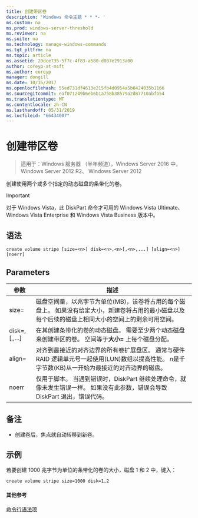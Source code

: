 ```yaml
---
title: 创建带区卷
description: 'Windows 命令主题 * * *- '
ms.custom: na
ms.prod: windows-server-threshold
ms.reviewer: na
ms.suite: na
ms.technology: manage-windows-commands
ms.tgt_pltfrm: na
ms.topic: article
ms.assetid: 20dce735-5f7c-4f83-a580-d087e2913a00
author: coreyp-at-msft
ms.author: coreyp
manager: dongill
ms.date: 10/16/2017
ms.openlocfilehash: 55ed731df4613e215fb4d0954a5b8424035b1166
ms.sourcegitcommit: eaf071249b6eb6b1a758b38579a2d87710abfb54
ms.translationtype: MT
ms.contentlocale: zh-CN
ms.lasthandoff: 05/31/2019
ms.locfileid: "66434007"
---
```

# <a name="create-volume-stripe"></a>创建带区卷

>适用于：Windows 服务器 （半年频道），Windows Server 2016 中，Windows Server 2012 R2、 Windows Server 2012

创建使用两个或多个指定的动态磁盘的条带化的卷。  
  
> [!IMPORTANT]  
> 对于 Windows Vista，此 DiskPart 命令才可用的 Windows Vista Ultimate、 Windows Vista Enterprise 和 Windows Vista Business 版本中。  
  
  
  
## <a name="syntax"></a>语法  
  
```  
create volume stripe [size=<n>] disk=<n>,<n>[,<n>,...] [align=<n>] [noerr]  
```  
  
## <a name="parameters"></a>Parameters  
  
|         参数         |                                                                                                                            描述                                                                                                                            |
|---------------------------|-------------------------------------------------------------------------------------------------------------------------------------------------------------------------------------------------------------------------------------------------------------------|
|         size\=<n>         |             磁盘空间量，以兆字节为单位\(MB\)，该卷将占用的每个磁盘上。 如果没有给定大小，新建卷将占用的最小磁盘以及每个后续的磁盘上相同大小的空间上的剩余可用空间。             |
| disk\=<n>,<n>\[,<n>,...\] |                                  在其创建条带化的卷的动态磁盘。 需要至少两个动态磁盘来创建带区的卷。 空间等于**大小\=<n>** 上每个磁盘分配。                                   |
|        align\=<n>         | 对齐到最接近的对齐边界的所有卷扩展盘区。 通常与硬件 RAID 逻辑单元号一起使用\(LUN\)数组以提高性能。 *n*是千字节数\(KB\)从一开始为最接近的对齐边界的磁盘。 |
|           noerr           |                               仅用于脚本。 当遇到错误时，DiskPart 继续处理命令，就像未发生错误一样。 如果没有此参数，错误会导致 DiskPart 退出，错误代码。                                |
  
## <a name="remarks"></a>备注  
  
-   创建卷后，焦点就自动转移到新卷。  
  
## <a name="BKMK_examples"></a>示例  
若要创建 1000 兆字节为单位的条带化的卷的大小，磁盘 1 和 2 中，键入：  
  
```  
create volume stripe size=1000 disk=1,2  
```  
  
#### <a name="additional-references"></a>其他参考  
[命令行语法项](command-line-syntax-key.md)  
  

  

